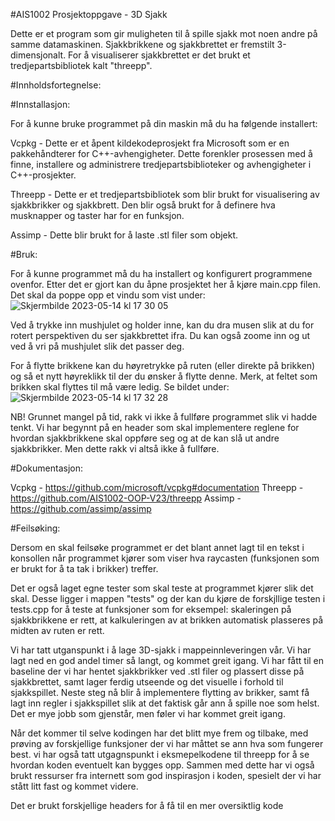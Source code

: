 #AIS1002 Prosjektoppgave - 3D Sjakk

Dette er et program som gir muligheten til å spille sjakk mot noen andre på samme datamaskinen. Sjakkbrikkene og sjakkbrettet er fremstilt 3-dimensjonalt. For å visualiserer sjakkbrettet er det brukt et tredjepartsbibliotek kalt "threepp". 


#Innholdsfortegnelse:


#Innstallasjon:

For å kunne bruke programmet på din maskin må du ha følgende installert:

Vcpkg - Dette er et åpent kildekodeprosjekt fra Microsoft som er en pakkehåndterer for C++-avhengigheter. Dette forenkler prosessen med å finne, installere og administrere tredjepartsbiblioteker og avhengigheter i C++-prosjekter.

Threepp - Dette er et tredjepartsbibliotek som blir brukt for visualisering av sjakkbrikker og sjakkbrett. Den blir også brukt for å definere hva musknapper og taster har for en funksjon.

Assimp - Dette blir brukt for å laste .stl filer som objekt.


#Bruk:

For å kunne programmet må du ha installert og konfigurert programmene ovenfor. Etter det er gjort kan du åpne prosjektet her å kjøre main.cpp filen. Det skal da poppe opp et vindu som vist under:
![Skjermbilde 2023-05-14 kl  17 30 05](https://github.com/AIS1002-Prosjektoppgave/AIS1002-ProsjektOppgave/assets/122883584/9613e134-5f4f-4d91-93a4-47d5d5e85dc0)


Ved å trykke inn mushjulet og holder inne, kan du dra musen slik at du for rotert perspektiven du ser sjakkbrettet ifra.
Du kan også zoome inn og ut ved å vri på mushjulet slik det passer deg.

For å flytte brikkene kan du høyretrykke på ruten (eller direkte på brikken) og så et nytt høyreklikk til der du ønsker å flytte denne. Merk, at feltet som brikken skal flyttes til må være ledig. Se bildet under:
![Skjermbilde 2023-05-14 kl  17 32 28](https://github.com/AIS1002-Prosjektoppgave/AIS1002-ProsjektOppgave/assets/122883584/ccdcd3a8-811d-4cf1-93f7-bfdf1f0c978e)

NB! Grunnet mangel på tid, rakk vi ikke å fullføre programmet slik vi hadde tenkt. Vi har begynnt på en header som skal implementere reglene for hvordan sjakkbrikkene skal oppføre seg og at de kan slå ut andre sjakkbrikker. Men dette rakk vi altså ikke å fullføre. 


#Dokumentasjon:

Vcpkg - https://github.com/microsoft/vcpkg#documentation
Threepp - https://github.com/AIS1002-OOP-V23/threepp
Assimp - https://github.com/assimp/assimp


#Feilsøking:

Dersom en skal feilsøke programmet er det blant annet lagt til en tekst i konsollen når programmet kjører som viser hva raycasten (funksjonen som er brukt for å ta tak i brikker) treffer.

Det er også laget egne tester som skal teste at programmet kjører slik det skal. Desse ligger i mappen "tests" og der kan du kjøre de forskjllige testen i tests.cpp for å teste at funksjoner som for eksempel: skaleringen på sjakkbrikkene er rett, at kalkuleringen av at brikken automatisk plasseres på midten av ruten er rett.



Vi har tatt utganspunkt i å lage 3D-sjakk i mappeinnleveringen vår. Vi har lagt ned en god andel timer så langt, og kommet greit igang. Vi har fått til en baseline der vi har hentet sjakkbrikker ved .stl filer og plassert disse på sjakkbrettet, samt lager ferdig utseende og det visuelle i forhold til sjakkspillet. Neste steg nå blir å implementere flytting av brikker, samt få lagt inn regler i sjakkspillet slik at det faktisk går ann å spille noe som helst. Det er mye jobb som gjenstår, men føler vi har kommet greit igang.

Når det kommer til selve kodingen har det blitt mye frem og tilbake, med prøving av forskjellige funksjoner der vi har måttet se ann hva som fungerer best. vi har også tatt utgagnspunkt i eksmepelkodene til threepp for å se hvordan koden eventuelt kan bygges opp. Sammen med dette har vi også brukt ressurser fra internett som god inspirasjon i koden, spesielt der vi har stått litt fast og kommet videre.

Det er brukt forskjellige headers for å få til en mer oversiktlig kode
